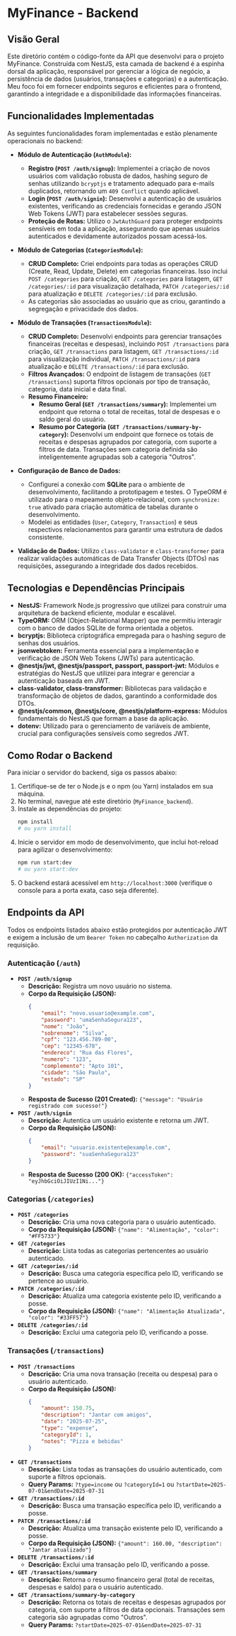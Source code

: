# MyFinance - Backend

## Visão Geral

Este diretório contém o código-fonte da API que desenvolvi para o projeto MyFinance. Construída com NestJS, esta camada de backend é a espinha dorsal da aplicação, responsável por gerenciar a lógica de negócio, a persistência de dados (usuários, transações e categorias) e a autenticação. Meu foco foi em fornecer endpoints seguros e eficientes para o frontend, garantindo a integridade e a disponibilidade das informações financeiras.

## Funcionalidades Implementadas

As seguintes funcionalidades foram implementadas e estão plenamente operacionais no backend:

* **Módulo de Autenticação (`AuthModule`):**
    * **Registro (`POST /auth/signup`):** Implementei a criação de novos usuários com validação robusta de dados, hashing seguro de senhas utilizando `bcryptjs` e tratamento adequado para e-mails duplicados, retornando um `409 Conflict` quando aplicável.
    * **Login (`POST /auth/signin`):** Desenvolvi a autenticação de usuários existentes, verificando as credenciais fornecidas e gerando JSON Web Tokens (JWT) para estabelecer sessões seguras.
    * **Proteção de Rotas:** Utilizo o `JwtAuthGuard` para proteger endpoints sensíveis em toda a aplicação, assegurando que apenas usuários autenticados e devidamente autorizados possam acessá-los.

* **Módulo de Categorias (`CategoriesModule`):**
    * **CRUD Completo:** Criei endpoints para todas as operações CRUD (Create, Read, Update, Delete) em categorias financeiras. Isso inclui `POST /categories` para criação, `GET /categories` para listagem, `GET /categories/:id` para visualização detalhada, `PATCH /categories/:id` para atualização e `DELETE /categories/:id` para exclusão.
    * As categorias são associadas ao usuário que as criou, garantindo a segregação e privacidade dos dados.

* **Módulo de Transações (`TransactionsModule`):**
    * **CRUD Completo:** Desenvolvi endpoints para gerenciar transações financeiras (receitas e despesas), incluindo `POST /transactions` para criação, `GET /transactions` para listagem, `GET /transactions/:id` para visualização individual, `PATCH /transactions/:id` para atualização e `DELETE /transactions/:id` para exclusão.
    * **Filtros Avançados:** O endpoint de listagem de transações (`GET /transactions`) suporta filtros opcionais por tipo de transação, categoria, data inicial e data final.
    * **Resumo Financeiro:**
        * **Resumo Geral (`GET /transactions/summary`):** Implementei um endpoint que retorna o total de receitas, total de despesas e o saldo geral do usuário.
        * **Resumo por Categoria (`GET /transactions/summary-by-category`):** Desenvolvi um endpoint que fornece os totais de receitas e despesas agrupados por categoria, com suporte a filtros de data. Transações sem categoria definida são inteligentemente agrupadas sob a categoria "Outros".

* **Configuração de Banco de Dados:**
    * Configurei a conexão com **SQLite** para o ambiente de desenvolvimento, facilitando a prototipagem e testes. O TypeORM é utilizado para o mapeamento objeto-relacional, com `synchronize: true` ativado para criação automática de tabelas durante o desenvolvimento.
    * Modelei as entidades (`User`, `Category`, `Transaction`) e seus respectivos relacionamentos para garantir uma estrutura de dados consistente.

* **Validação de Dados:** Utilizo `class-validator` e `class-transformer` para realizar validações automáticas de Data Transfer Objects (DTOs) nas requisições, assegurando a integridade dos dados recebidos.

## Tecnologias e Dependências Principais

* **NestJS:** Framework Node.js progressivo que utilizei para construir uma arquitetura de backend eficiente, modular e escalável.
* **TypeORM:** ORM (Object-Relational Mapper) que me permitiu interagir com o banco de dados SQLite de forma orientada a objetos.
* **bcryptjs:** Biblioteca criptográfica empregada para o hashing seguro de senhas dos usuários.
* **jsonwebtoken:** Ferramenta essencial para a implementação e verificação de JSON Web Tokens (JWTs) para autenticação.
* **@nestjs/jwt, @nestjs/passport, passport, passport-jwt:** Módulos e estratégias do NestJS que utilizei para integrar e gerenciar a autenticação baseada em JWT.
* **class-validator, class-transformer:** Bibliotecas para validação e transformação de objetos de dados, garantindo a conformidade dos DTOs.
* **@nestjs/common, @nestjs/core, @nestjs/platform-express:** Módulos fundamentais do NestJS que formam a base da aplicação.
* **dotenv:** Utilizado para o gerenciamento de variáveis de ambiente, crucial para configurações sensíveis como segredos JWT.

## Como Rodar o Backend

Para iniciar o servidor do backend, siga os passos abaixo:

1.  Certifique-se de ter o Node.js e o npm (ou Yarn) instalados em sua máquina.
2.  No terminal, navegue até este diretório (`MyFinance_backend`).
3.  Instale as dependências do projeto:
    ```bash
    npm install
    # ou yarn install
    ```
4.  Inicie o servidor em modo de desenvolvimento, que inclui hot-reload para agilizar o desenvolvimento:
    ```bash
    npm run start:dev
    # ou yarn start:dev
    ```
5.  O backend estará acessível em `http://localhost:3000` (verifique o console para a porta exata, caso seja diferente).

## Endpoints da API

Todos os endpoints listados abaixo estão protegidos por autenticação JWT e exigem a inclusão de um `Bearer Token` no cabeçalho `Authorization` da requisição.

### Autenticação (`/auth`)
* **`POST /auth/signup`**
    * **Descrição:** Registra um novo usuário no sistema.
    * **Corpo da Requisição (JSON):**
        ```json
        {
            "email": "novo.usuario@example.com",
            "password": "umaSenhaSegura123",
            "nome": "João",
            "sobrenome": "Silva",
            "cpf": "123.456.789-00",
            "cep": "12345-678",
            "endereco": "Rua das Flores",
            "numero": "123",
            "complemento": "Apto 101",
            "cidade": "São Paulo",
            "estado": "SP"
        }
        ```
    * **Resposta de Sucesso (201 Created):** `{"message": "Usuário registrado com sucesso!"}`
* **`POST /auth/signin`**
    * **Descrição:** Autentica um usuário existente e retorna um JWT.
    * **Corpo da Requisição (JSON):**
        ```json
        {
            "email": "usuario.existente@example.com",
            "password": "suaSenhaSegura123"
        }
        ```
    * **Resposta de Sucesso (200 OK):** `{"accessToken": "eyJhbGciOiJIUzI1Ni..."}`

### Categorias (`/categories`)
* **`POST /categories`**
    * **Descrição:** Cria uma nova categoria para o usuário autenticado.
    * **Corpo da Requisição (JSON):** `{"name": "Alimentação", "color": "#FF5733"}`
* **`GET /categories`**
    * **Descrição:** Lista todas as categorias pertencentes ao usuário autenticado.
* **`GET /categories/:id`**
    * **Descrição:** Busca uma categoria específica pelo ID, verificando se pertence ao usuário.
* **`PATCH /categories/:id`**
    * **Descrição:** Atualiza uma categoria existente pelo ID, verificando a posse.
    * **Corpo da Requisição (JSON):** `{"name": "Alimentação Atualizada", "color": "#33FF57"}`
* **`DELETE /categories/:id`**
    * **Descrição:** Exclui uma categoria pelo ID, verificando a posse.

### Transações (`/transactions`)
* **`POST /transactions`**
    * **Descrição:** Cria uma nova transação (receita ou despesa) para o usuário autenticado.
    * **Corpo da Requisição (JSON):**
        ```json
        {
            "amount": 150.75,
            "description": "Jantar com amigos",
            "date": "2025-07-25",
            "type": "expense",
            "categoryId": 1,
            "notes": "Pizza e bebidas"
        }
        ```
* **`GET /transactions`**
    * **Descrição:** Lista todas as transações do usuário autenticado, com suporte a filtros opcionais.
    * **Query Params:** `?type=income` ou `?categoryId=1` ou `?startDate=2025-07-01&endDate=2025-07-31`
* **`GET /transactions/:id`**
    * **Descrição:** Busca uma transação específica pelo ID, verificando a posse.
* **`PATCH /transactions/:id`**
    * **Descrição:** Atualiza uma transação existente pelo ID, verificando a posse.
    * **Corpo da Requisição (JSON):** `{"amount": 160.00, "description": "Jantar atualizado"}`
* **`DELETE /transactions/:id`**
    * **Descrição:** Exclui uma transação pelo ID, verificando a posse.
* **`GET /transactions/summary`**
    * **Descrição:** Retorna o resumo financeiro geral (total de receitas, despesas e saldo) para o usuário autenticado.
* **`GET /transactions/summary-by-category`**
    * **Descrição:** Retorna os totais de receitas e despesas agrupados por categoria, com suporte a filtros de data opcionais. Transações sem categoria são agrupadas como "Outros".
    * **Query Params:** `?startDate=2025-07-01&endDate=2025-07-31`